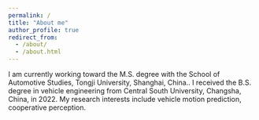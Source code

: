 ```yaml
---
permalink: /
title: "About me"
author_profile: true
redirect_from: 
  - /about/
  - /about.html
---
```


I am currently working toward the M.S. degree with the School of Automotive Studies, Tongji University, Shanghai, China.. I  received the B.S. degree in vehicle engineering from Central South University, Changsha, China, in 2022. My research interests include vehicle motion prediction, cooperative perception. 

